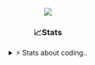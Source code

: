 <div align="center">
  
<p align="center">
  <img src="https://lanyard.cnrad.dev/api/1018290650602553364" />
</p>

### 📈Stats
<details>
    <summary> ⚡ Stats about coding.. </> </summary>
    <br/>

<!--START_SECTION:waka-->
![Code Time](http://img.shields.io/badge/Code%20Time-105%20hrs%2048%20mins-blue)

![Profile Views](http://img.shields.io/badge/Profile%20Views-7-blue)

**🐱 My GitHub Data** 

> 📦 1.1 MB Used in GitHub's Storage 
 > 
> 🏆 113 Contributions in the Year 2024
 > 
> 💼 Opted to Hire
 > 
> 📜 5 Public Repositories 
 > 
> 🔑 19 Private Repositories 
 > 
**I'm an Early 🐤** 

```text
🌞 Morning                26 commits          ██░░░░░░░░░░░░░░░░░░░░░░░   06.79 % 
🌆 Daytime                181 commits         ████████████░░░░░░░░░░░░░   47.26 % 
🌃 Evening                134 commits         █████████░░░░░░░░░░░░░░░░   34.99 % 
🌙 Night                  42 commits          ███░░░░░░░░░░░░░░░░░░░░░░   10.97 % 
```
📅 **I'm Most Productive on Sunday** 

```text
Monday                   23 commits          ██░░░░░░░░░░░░░░░░░░░░░░░   06.01 % 
Tuesday                  49 commits          ███░░░░░░░░░░░░░░░░░░░░░░   12.79 % 
Wednesday                49 commits          ███░░░░░░░░░░░░░░░░░░░░░░   12.79 % 
Thursday                 57 commits          ████░░░░░░░░░░░░░░░░░░░░░   14.88 % 
Friday                   50 commits          ███░░░░░░░░░░░░░░░░░░░░░░   13.05 % 
Saturday                 66 commits          ████░░░░░░░░░░░░░░░░░░░░░   17.23 % 
Sunday                   89 commits          ██████░░░░░░░░░░░░░░░░░░░   23.24 % 
```


📊 **This Week I Spent My Time On** 

```text
🕑︎ Time Zone: Europe/Berlin

💬 Programming Languages: 
Lua                      26 hrs 39 mins      █████████████████████░░░░   85.19 % 
CSS                      1 hr 48 mins        █░░░░░░░░░░░░░░░░░░░░░░░░   05.81 % 
JavaScript               1 hr 3 mins         █░░░░░░░░░░░░░░░░░░░░░░░░   03.36 % 
HTML                     59 mins             █░░░░░░░░░░░░░░░░░░░░░░░░   03.15 % 
INI                      30 mins             ░░░░░░░░░░░░░░░░░░░░░░░░░   01.62 % 

🔥 Editors: 
VS Code                  31 hrs 17 mins      █████████████████████████   100.00 % 

🐱‍💻 Projects: 
[framework]              29 hrs 23 mins      ███████████████████████░░   93.96 % 
Unknown Project          57 mins             █░░░░░░░░░░░░░░░░░░░░░░░░   03.06 % 
server                   42 mins             █░░░░░░░░░░░░░░░░░░░░░░░░   02.26 % 
FPlayT                   8 mins              ░░░░░░░░░░░░░░░░░░░░░░░░░   00.44 % 
resources                5 mins              ░░░░░░░░░░░░░░░░░░░░░░░░░   00.28 % 

💻 Operating System: 
Windows                  31 hrs 17 mins      █████████████████████████   100.00 % 
```

**I Mostly Code in JavaScript** 

```text
JavaScript               7 repos             ████████░░░░░░░░░░░░░░░░░   31.82 % 
Lua                      5 repos             ██████░░░░░░░░░░░░░░░░░░░   22.73 % 
Shell                    3 repos             ███░░░░░░░░░░░░░░░░░░░░░░   13.64 % 
Python                   3 repos             ███░░░░░░░░░░░░░░░░░░░░░░   13.64 % 
HTML                     1 repo              █░░░░░░░░░░░░░░░░░░░░░░░░   04.55 % 
```




 Last Updated on 05/11/2024 04:41:47 UTC
<!--END_SECTION:waka-->
</details>
